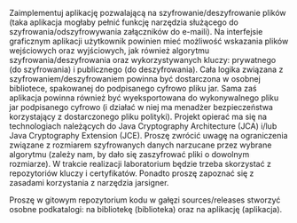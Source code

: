 Zaimplementuj aplikację pozwalającą na szyfrowanie/deszyfrowanie plików (taka aplikacja mogłaby pełnić funkcję narzędzia służącego do szyfrowania/odszyfrowywania załączników do e-maili).
Na interfejsie graficznym aplikacji użytkownik powinien mieć możliwość wskazania plików wejściowych oraz wyjściowych, jak również algorytmu szyfrowania/deszyfrowania oraz wykorzystywanych kluczy: prywatnego (do szyfrowania) i publicznego (do deszyfrowania).
Cała logika związana z szyfrowaniem/deszyfrowaniem powinna być dostarczona w osobnej bibliotece, spakowanej do podpisanego cyfrowo pliku jar.
Sama zaś aplikacja powinna również być wyeksportowana do wykonywalnego pliku jar podpisanego cyfrowo (i działać w niej ma menadżer bezpieczeństwa korzystający z dostarczonego pliku polityki).
Projekt opierać ma się na technologiach należących do Java Cryptography Architecture (JCA) i/lub Java Cryptography 
Extension (JCE).
Proszę zwrócić uwagę na ograniczenia związane z rozmiarem szyfrowanych danych narzucane przez wybrane algorytmu 
(zależy nam, by dało się zaszyfrować pliki o dowolnym rozmiarze).
W trakcie realizacji laboratorium będzie trzeba skorzystać z repozytoriów kluczy i certyfikatów.  Ponadto proszę zapoznać się z zasadami korzystania z narzędzia jarsigner.

Proszę w gitowym repozytorium kodu w gałęzi sources/releases stworzyć osobne podkatalogi: na bibliotekę (biblioteka) oraz na aplikację (aplikacja).